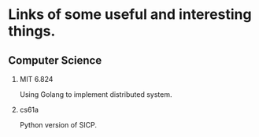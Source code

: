# Links of some useful and interesting things.

## Computer Science
1. MIT 6.824

	Using Golang to implement distributed system.

2. cs61a
	
	Python version of SICP.

